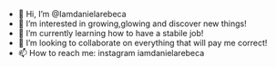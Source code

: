 - 👋 Hi, I’m @Iamdanielarebeca
- 👀 I’m interested in growing,glowing and discover new things!
- 🌱 I’m currently learning how to have a stabile job!
- 💞️ I’m looking to collaborate on everything that will pay me correct!
- 📫 How to reach me: instagram iamdanielarebeca

<!---
Iamdanielarebeca/Iamdanielarebeca is a ✨ special ✨ repository because its `README.md` (this file) appears on your GitHub profile.
You can click the Preview link to take a look at your changes.
--->
